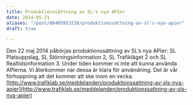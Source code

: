 ```yaml
---
title: Produktionssättning av SL's nya APIer
date: 2014-05-21
aliases: "/post/86405953218/produktionssättning-av-sl's-nya-apier"
draft: true

---
```


Den 22 maj 2014 påbörjas produktionssättning av SL&rsquo;s nya APIer: SL Platsuppslag, SL Störningsinformation 2, SL Trafikläget 2 och SL Realtidsinformation 3. Under tiden kommer ni inte att kunna använda APIerna. Vi återkommer när dessa är klara för användning. Det är vår förhoppning att det kommer att ske inom en vecka.
[http://www.trafiklab.se/meddelanden/produktionssattning-av-sls-nya-apier](http://www.trafiklab.se/meddelanden/produktionssattning-av-sls-nya-apier)
 
